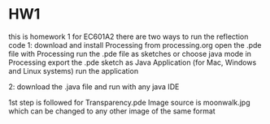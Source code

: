 # HW1
this is homework 1 for EC601A2
there are two ways to run the reflection code
1: download and install Processing from processing.org
   open the .pde file with Processing
   run the .pde file as sketches
   or
   choose java mode in Processing
   export the .pde sketch as Java Application (for Mac, Windows and Linux systems)
   run the application
   
2: download the .java file and run with any java IDE

1st step is followed for Transparency.pde
Image source is moonwalk.jpg which can be changed to any other image of the same format
   

